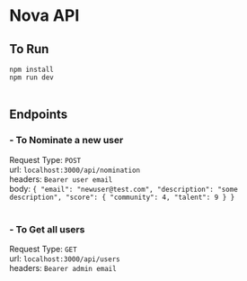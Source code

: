 # Nova API
## To Run
`npm install`<br />
`npm run dev`
<br /><br />

## Endpoints
### - To Nominate a new user<br />
Request Type: `POST`<br />
url: `localhost:3000/api/nomination`<br />
headers: `Bearer user email`<br />
body: `{
    "email": "newuser@test.com",
    "description": "some description",
    "score": {
        "community": 4,
        "talent": 9
    }
}`<br /><br />

### - To Get all users<br />
Request Type: `GET`<br />
url: `localhost:3000/api/users`<br />
headers: `Bearer admin email`<br />